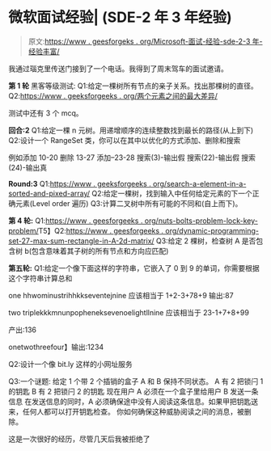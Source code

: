 # 微软面试经验| (SDE-2 年 3 年经验)

> 原文:[https://www . geesforgeks . org/Microsoft-面试-经验-sde-2-3 年-经验丰富/](https://www.geeksforgeeks.org/microsoft-interview-experience-sde-2-3-years-experienced/)

我通过瑙克里传送门接到了一个电话。我得到了周末驾车的面试邀请。

**第 1 轮**
黑客等级测试:
Q1:给定一棵树所有节点的亲子关系。找出那棵树的直径。
Q2:[https://www . geeksforgeeks . org/两个元素之间的最大差异/](https://www.geeksforgeeks.org/maximum-difference-between-two-elements/)

测试中还有 3 个 mcq。

**回合:2**
Q1:给定一棵 n 元树。用递增顺序的连续整数找到最长的路径(从上到下)
Q2:设计一个 RangeSet 类，你可以在其中以优化的方式添加、删除和搜索

例如添加 10-20
删除 13-27
添加–23-28
搜索(3)-输出假
搜索(22)-输出假
搜索(24)-输出真

**Round:3**
Q1:[https://www . geeksforgeeks . org/search-a-element-in-a-sorted-and-pixed-array/](https://www.geeksforgeeks.org/search-an-element-in-a-sorted-and-pivoted-array/)
Q2:给定一棵树，找到输入中任何给定元素的下一个正确元素(Level order 遍历)
Q3:计算二叉树中所有可能的不同和(自上而下)。

**第 4 轮:**
Q1:[https://www . geesforgeeks . org/nuts-bolts-problem-lock-key-problem/](https://www.geeksforgeeks.org/nuts-bolts-problem-lock-key-problem/)T5】Q2:[https://www . geesforgeeks . org/dynamic-programming-set-27-max-sum-rectangle-in-A-2d-matrix/](https://www.geeksforgeeks.org/dynamic-programming-set-27-max-sum-rectangle-in-a-2d-matrix/)
Q3:给定 2 棵树，检查树 A 是否包含树 b(包含意味着其子树的所有节点和方向应匹配)

**第五轮:**
Q1:给定一个像下面这样的字符串，它嵌入了 0 到 9 的单词，你需要根据这个字符串计算总和

one hhwominustrihhkkseventejnine
应该相当于
1+2-3+78+9
输出:87

two triplekkkmnunpopheneksevenoelightllnine
应该相当于
23-1+7+8+99

产出:136

onetwothreefour】输出:1234

Q2:设计一个像 bit.ly 这样的小网址服务

Q3:一个谜题:
给定 1 个带 2 个插销的盒子
A 和 B 保持不同状态。
A 有 2 把锁闩 1 的钥匙
B 有 2 把锁闩 2 的钥匙
现在用户 A 必须在一个盒子里给用户 B 发送一条信息
在发送信息的同时，A 必须确保途中没有人阅读这条信息。如果甲把钥匙送来，任何人都可以打开钥匙检查。
你如何确保这种威胁阅读之间的消息，被删除。

这是一次很好的经历，尽管几天后我被拒绝了